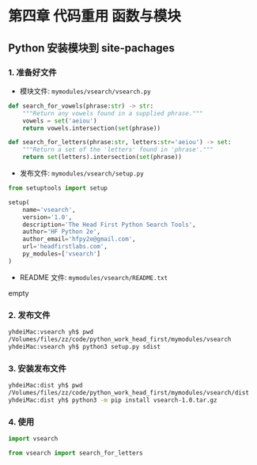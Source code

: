 
# 第四章 代码重用 函数与模块

## Python 安装模块到 site-pachages

### 1. 准备好文件

- 模块文件: `mymodules/vsearch/vsearch.py`

```python
def search_for_vowels(phrase:str) -> str:
    """Return any vowels found in a supplied phrase."""
    vowels = set('aeiou')
    return vowels.intersection(set(phrase))

def search_for_letters(phrase:str, letters:str='aeiou') -> set:
    """Return a set of the 'letters' found in 'phrase'."""
    return set(letters).intersection(set(phrase))
```

- 发布文件: `mymodules/vsearch/setup.py`

```python
from setuptools import setup

setup(
    name='vsearch',
    version='1.0',
    description='The Head First Python Search Tools',
    author='HF Python 2e',
    author_email='hfpy2e@gmail.com',
    url='headfirstlabs.com',
    py_modules=['vsearch']
)
```

- README 文件: `mymodules/vsearch/README.txt`

empty

### 2. 发布文件

```bash
yhdeiMac:vsearch yh$ pwd
/Volumes/files/zz/code/python_work_head_first/mymodules/vsearch
yhdeiMac:vsearch yh$ python3 setup.py sdist
```

### 3. 安装发布文件

```bash
yhdeiMac:dist yh$ pwd
/Volumes/files/zz/code/python_work_head_first/mymodules/vsearch/dist
yhdeiMac:dist yh$ python3 -m pip install vsearch-1.0.tar.gz
```

### 4. 使用

```python
import vsearch
```

```python
from vsearch import search_for_letters
```
